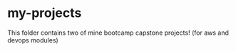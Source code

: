 # my-projects
This folder contains two of mine bootcamp capstone projects! (for aws and devops modules)
